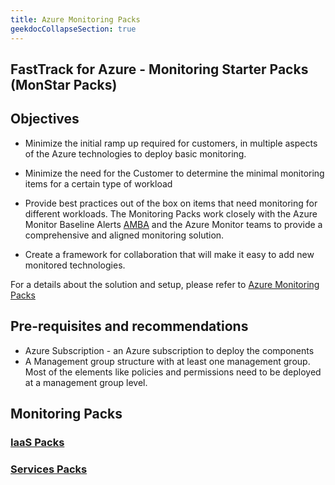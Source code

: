 ```yaml
---
title: Azure Monitoring Packs
geekdocCollapseSection: true
---
```


## FastTrack for Azure - Monitoring Starter Packs (MonStar Packs)

## Objectives

- Minimize the initial ramp up required for customers, in multiple aspects of the Azure technologies to deploy basic monitoring.

- Minimize the need for the Customer to determine the minimal monitoring items for a certain type of workload

- Provide best practices out of the box on items that need monitoring for different workloads. The Monitoring Packs work closely with the Azure Monitor Baseline Alerts [AMBA](http://aka.ms/amba) and the Azure Monitor teams to provide a comprehensive and aligned monitoring solution.

- Create a framework for collaboration that will make it easy to add new monitored technologies.

For a details about the solution and setup, please refer to [Azure Monitoring Packs](https://github.com/Azure/AzureMonitorStarterPacks)

## Pre-requisites and recommendations

- Azure Subscription - an Azure subscription to deploy the components
- A Management group structure with at least one management group. Most of the elements like policies and permissions need to be deployed at a management group level.

## Monitoring Packs

### [IaaS Packs](./IaaS)

### [Services Packs](./Services/)



